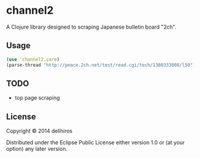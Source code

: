 # channel2

A Clojure library designed to scraping Japanese bulletin board "2ch".

## Usage

```clojure
(use 'channel2.core)
(parse-thread "http://peace.2ch.net/test/read.cgi/tech/1380333808/l50")
```

## TODO

+ top page scraping

## License

Copyright © 2014 delihiros

Distributed under the Eclipse Public License either version 1.0 or (at
your option) any later version.
